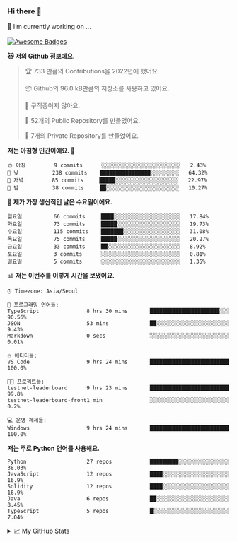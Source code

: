 ### Hi there 👋 
🔭 I’m currently working on ... </br></br>
[![Awesome Badges](https://img.shields.io/badge/Introduce-EN-green.svg)](https://github.com/tlatkdgus1/tlatkdgus1/blob/main/README.md.en)

<!--START_SECTION:waka-->
**🐱 저의 Github 정보에요.** 

> 🏆 733 만큼의 Contributions을 2022년에 했어요
 > 
> 📦 Github의 96.0 kB만큼의 저장소를 사용하고 있어요. 
 > 
> 🚫 구직중이지 않아요.
 > 
> 📜 52개의 Public Repository를 만들었어요. 
 > 
> 🔑 7개의 Private Repository를 만들었어요.  

**저는 아침형 인간이에요. 🐤** 

```text
🌞 아침         9 commits      ░░░░░░░░░░░░░░░░░░░░░░░░░   2.43% 
🌆 낮　         238 commits    ████████████████░░░░░░░░░   64.32% 
🌃 저녁         85 commits     █████░░░░░░░░░░░░░░░░░░░░   22.97% 
🌙 밤　         38 commits     ██░░░░░░░░░░░░░░░░░░░░░░░   10.27%

```
📅 **제가 가장 생산적인 날은 수요일이에요.** 

```text
월요일          66 commits     ████░░░░░░░░░░░░░░░░░░░░░   17.84% 
화요일          73 commits     █████░░░░░░░░░░░░░░░░░░░░   19.73% 
수요일          115 commits    ███████░░░░░░░░░░░░░░░░░░   31.08% 
목요일          75 commits     █████░░░░░░░░░░░░░░░░░░░░   20.27% 
금요일          33 commits     ██░░░░░░░░░░░░░░░░░░░░░░░   8.92% 
토요일          3 commits      ░░░░░░░░░░░░░░░░░░░░░░░░░   0.81% 
일요일          5 commits      ░░░░░░░░░░░░░░░░░░░░░░░░░   1.35%

```


📊 **저는 이번주를 이렇게 시간을 보냈어요.** 

```text
⌚︎ Timezone: Asia/Seoul

💬 프로그래밍 언어들: 
TypeScript               8 hrs 30 mins       ██████████████████████░░░   90.56% 
JSON                     53 mins             ██░░░░░░░░░░░░░░░░░░░░░░░   9.43% 
Markdown                 0 secs              ░░░░░░░░░░░░░░░░░░░░░░░░░   0.01%

🔥 에디터들: 
VS Code                  9 hrs 24 mins       █████████████████████████   100.0%

🐱‍💻 프로젝트들: 
testnet-leaderboard      9 hrs 23 mins       █████████████████████████   99.8% 
testnet-leaderboard-front1 min               ░░░░░░░░░░░░░░░░░░░░░░░░░   0.2%

💻 운영 체제들: 
Windows                  9 hrs 24 mins       █████████████████████████   100.0%

```

**저는 주로 Python 언어를 사용해요.** 

```text
Python                   27 repos            █████████░░░░░░░░░░░░░░░░   38.03% 
JavaScript               12 repos            ████░░░░░░░░░░░░░░░░░░░░░   16.9% 
Solidity                 12 repos            ████░░░░░░░░░░░░░░░░░░░░░   16.9% 
Java                     6 repos             ██░░░░░░░░░░░░░░░░░░░░░░░   8.45% 
TypeScript               5 repos             █░░░░░░░░░░░░░░░░░░░░░░░░   7.04%

```



<!--END_SECTION:waka-->

<details>
<summary>📈 My GitHub Stats</summary>
<p align="center"> <img src="https://github-readme-stats.vercel.app/api?username=tlatkdgus1&show_icons=true" alt="tlatkdgus1" />
</details>
